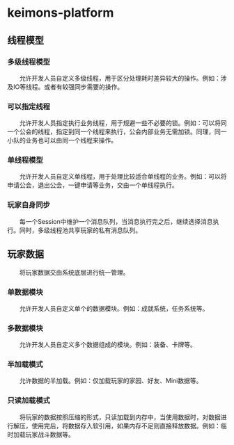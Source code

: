 # keimons-platform

## 线程模型

### 多级线程模型

&emsp;&emsp;允许开发人员自定义多级线程，用于区分处理耗时差异较大的操作。例如：涉及IO等线程。或者有较强同步需要的操作。

### 可以指定线程

&emsp;&emsp;允许开发人员指定执行业务线程，用于规避一些不必要的锁。例如：可以将同一个公会的线程，指定到同一个线程来执行，公会内部业务无需加锁。同理，同一小队的业务也可以由同一个线程来操作。

### 单线程模型

&emsp;&emsp;允许开发人员自定义单线程，用于处理比较适合单线程的业务。例如：可以将申请公会，退出公会，一键申请等业务，交由一个单线程执行。

### 玩家自身同步

&emsp;&emsp;每一个Session中维护一个消息队列，当消息执行完之后，继续选择消息执行。同时，多级线程池共享玩家的私有消息队列。

## 玩家数据

&emsp;&emsp;将玩家数据交由系统底层进行统一管理。

### 单数据模块

&emsp;&emsp;允许开发人员自定义单个的数据模块。例如：成就系统，任务系统等。

### 多数据模块

&emsp;&emsp;允许开发人员自定义多个数据组成的模块。例如：装备、卡牌等。

### 半加载模式

&emsp;&emsp;允许数据的半加载。例如：仅加载玩家的家园、好友、Mini数据等。

### 只读加载模式

&emsp;&emsp;将玩家的数据按照压缩的形式，只读加载到内存中，当使用数据时，对数据进行解压，使用完后，将数据存入软引用，如果内存不足则直接释放数据。例如：临时加载玩家战斗数据等。